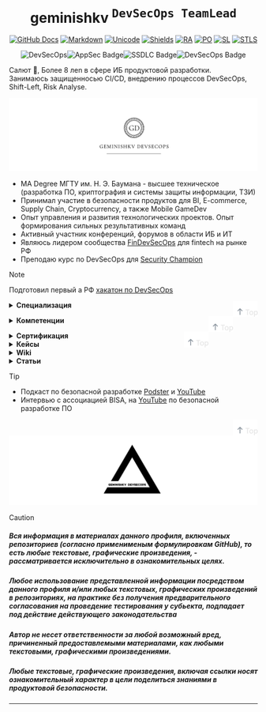 <div align="center">
<h1><a id="intro"> geminishkv <sup><kbd>DevSecOps TeamLead</kbd></sup></a><br></h1>
<a href="https://docs.github.com/en"><img src="https://img.shields.io/static/v1?logo=github&logoColor=fff&label=&message=Docs&color=36393f&style=flat" alt="GitHub Docs"></a>
<a href="https://daringfireball.net/projects/markdown"><img src="https://img.shields.io/static/v1?logo=markdown&logoColor=fff&label=&message=Markdown&color=36393f&style=flat" alt="Markdown"></a> 
<a href="https://symbl.cc/en/unicode-table"><img src="https://img.shields.io/static/v1?logo=unicode&logoColor=fff&label=&message=Unicode&color=36393f&style=flat" alt="Unicode"></a> 
<a href="https://shields.io"><img src="https://img.shields.io/static/v1?logo=shieldsdotio&logoColor=fff&label=&message=Shields&color=36393f&style=flat" alt="Shields"></a>
<a href="https://img.shields.io/badge/Risk_Analyze-2448a2"><img src="https://img.shields.io/badge/Software_Development-Risk_Analyze-2448a2" alt= "RA"></a>
<a href="https://img.shields.io/badge/Product_Management-2448a2"><img src="https://img.shields.io/badge/Product_Management-2448a2" alt= "PO"></a>
<a href="https://img.shields.io/badge/Shift_Left-2448a2"><img src="https://img.shields.io/badge/Shift_Left-2448a2" alt= "SL"></a>
<a href="https://img.shields.io/badge/STLC-2448a2"><img src="https://img.shields.io/badge/STLC-2448a2" alt= "STLS"></a>


![DevSecOps](https://img.shields.io/badge/DevSecOps-you_would_like-15172a)![AppSec Badge](https://img.shields.io/badge/AppSec-15172a)![SSDLC Badge](https://img.shields.io/badge/DevOps-15172a)![DevSecOps Badge](https://img.shields.io/badge/Creditionals-From_Russia_with_love-8b9aff)
</div>

Салют :wave:,
Более 8 леn в сфере ИБ продуктовой разработки. <br> Занимаюсь защищенносью CI/CD, внедрению процессов DevSecOps, Shift-Left, Risk Analyse. 

![Logo](artifacts/images/logo.png)

* MA Degree МГТУ им. Н. Э. Баумана - высшее техническое (разработка ПО, криптография и системы защиты информации, ТЗИ)
* Принимал участие в безопасности продуктов для BI, E-commerce, Supply Chain, Cryptocurrency, а также Mobile GameDev
* Опыт управления и развития технологических проектов. Опыт формирования сильных результативных команд
* Активный участник конференций, форумов в области ИБ и ИТ
* Являюсь лидером сообщества [FinDevSecOps](https://findevsecops.ru) для fintech на рынке РФ
* Преподаю курс по DevSecOps для [Security Champion](https://inseca.tech/security-champion-training)

> [!note]
> Подготовил первый а РФ [хакатон по DevSecOps](https://t.me/fintechassociation/6261)

<div align="left">
</a><a href="#intro"><img align="right" height="32px" src="artifacts/Assets/top.svg"></a>
<details>
  <summary>
<strong>Специализация</strong>
  </summary>
 <p>
 
* DevSecOps & DASA DevOps Product Owner
* DevOps-инженер
* AppSec-инженер
* Business Information Security Officer
* Information Security Architect

 </p>
</details>
</div>

</a><a href="#intro"><img align="right" height="32px" src="artifacts/Assets/top.svg"></a>
<details>
  <summary>
<strong>Компетенции</strong>
  </summary>
 <p>

Infosec
* OWASP Top 10 web & mob
* Methodology
* IRM/ SGRC
* Compliance/ Governance
* Vulnerability Management
* ASTO (ASPM)
* Container Security
* AppArmor
* Software Testing Life Cycle
* Secret Management

DevOps
* GIT
* CLI
* Docker
* Bash/ Brew
* Supply Chain Management
* Supply Chain Optimisation
* TDD/ BDD
* JSON API
* Orchestration
* AWS/ Azure
* Fargate
* Jmeter tests
* *nix
* DHCP (master, slave)/ DNS

 Management
* Оптимизация бизнес-процессов
* Lean Production
* DMAIC
* CJM
* Agile/ Scrumban
* Change Management

 </p>
</details>
</div>

</a><a href="#intro"><img align="right" height="32px" src="artifacts/Assets/top.svg"></a>
<details>
  <summary>
<strong>Сертификация</strong>
  </summary>
 <p>
 
<table>
    <tr>
        <td rowspan="12">УЦ "Специалист" МГТУ им. Н.Э. Баумана</td>
    </tr><tr>
        <td>Руководитель команды разработки</td>
    </tr><tr>
        <td>Инженер DevOps</td>
    </tr><tr>
        <td>Certificate_DevOps Professional</td>
    </tr><tr>
    <td>Agile - Scrum Management</td>
    </tr><tr>
        <td>Certificate_Software testing</td>
    </tr><tr>
        <td>DASA: Практик DevOps по организации работы команды</td>
    </tr><tr>
        <td>Управление качеством в проектах и сервисах</td>
    </tr><tr>
        <td>Администрирование сервисов и сетей</td>
    </tr><tr>
        <td>Обеспечение безопасности систем, сервисов и сетей</td>
    </tr><tr>
        <td>Zabbix. Мониторинг IT инфраструктуры предприятия</td>
    </tr><tr>
        <td>Создание отказоустойчивых кластерных решений</td>
    </tr><tr>
        <td>CyberED</td>
        <td>Безопасность WEB-приложении и практика определения угроз по OWASP TOP 10</td>
    </tr><tr>
        <td>Kaspersky Academy</td>
        <td>Информационная безопасность предприятия</td>
    </tr><tr>
        <td>Информзащита</td>
        <td>Безопасность Web-приложений</td>
    </tr><tr>
        <td>Otus</td>
        <td>Внедрение и работа в DevSecOps</td>
    </tr>
  
</table>

</p>
</details>
</div>

<details>
  <summary>
<strong>Кейсы</strong>
  </summary>
 <p>
 
 TBD
 
</p>
</details>
</div>

<details>
  <summary>
<strong>Wiki</strong>
  </summary>
 <p>
 
 TBD
 
  </p>
</details>
</div>

<details>
  <summary>
<strong>Статьи</strong>
  </summary>
 <p>
 
 TBD
 
  </p>
</details>
</div>

> [!tip]
> * Подкаст по безопасной разработке [Podster](https://podster.fm/podcasts/bezopasnyyvykhod/e/375805/bezopasnaya-razrabotka-devsecops) и [YouTube](https://www.youtube.com/watch?v=LifFzjdvGTc)
> * Интервью с ассоциацией BISA, на [YouTube](https://youtu.be/sPGhWWaWUdE) по безопасной разработке ПО

</a><a href="#intro"><img align="right" height="32px" src="artifacts/Assets/top.svg"></a> ![Logo](artifacts/images/logo3.png)

> [!caution]
> ##### Вся информация в материалах данного профиля, включенных репозиториев (согласно применименым формулировкам GitHub), то есть любые текстовые, графические произведения, - рассматривается исключительно в ознакомительных целях.
> ##### Любое использование представленной информации посредством данного профиля и/или любых текстовых, графических произведений в репозиториях, на практике без получения предварительного согласования на проведение тестирования у субьекта, подпадает под действие действующего законодательства 
> ##### Автор не несет ответственности за любой возможный вред, причиненный предоставлемыми материалами, как любыми текстовыми, графическими произведениями.
> ##### Любые текстовые, графические произведения, включая ссылки носят ознакомительный характер в цели поделиться знаниями в продуктовой безопасности.

---